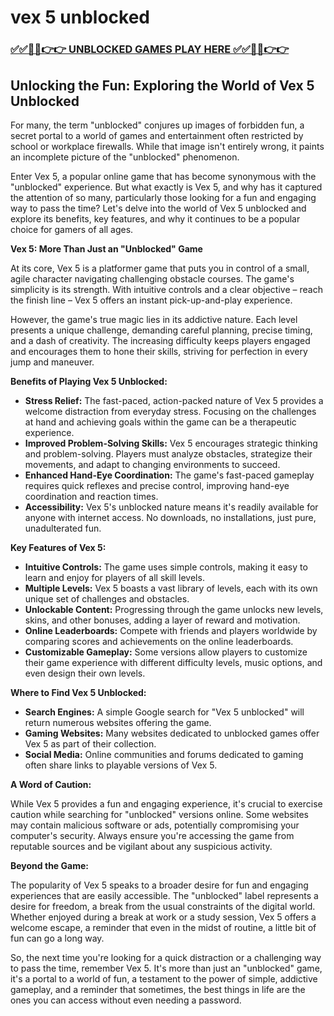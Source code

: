 # vex 5 unblocked

### [✅✅🔴🔴👉👉 UNBLOCKED GAMES PLAY HERE ✅✅🔴🔴👉👉](https://topstoryindia.com)

## Unlocking the Fun: Exploring the World of Vex 5 Unblocked

For many, the term "unblocked" conjures up images of forbidden fun, a secret portal to a world of games and entertainment often restricted by school or workplace firewalls. While that image isn't entirely wrong, it paints an incomplete picture of the "unblocked" phenomenon. 

Enter Vex 5, a popular online game that has become synonymous with the "unblocked" experience. But what exactly is Vex 5, and why has it captured the attention of so many, particularly those looking for a fun and engaging way to pass the time? Let's delve into the world of Vex 5 unblocked and explore its benefits, key features, and why it continues to be a popular choice for gamers of all ages.

**Vex 5: More Than Just an "Unblocked" Game**

At its core, Vex 5 is a platformer game that puts you in control of a small, agile character navigating challenging obstacle courses. The game's simplicity is its strength. With intuitive controls and a clear objective – reach the finish line – Vex 5 offers an instant pick-up-and-play experience. 

However, the game's true magic lies in its addictive nature. Each level presents a unique challenge, demanding careful planning, precise timing, and a dash of creativity. The increasing difficulty keeps players engaged and encourages them to hone their skills, striving for perfection in every jump and maneuver.

**Benefits of Playing Vex 5 Unblocked:**

* **Stress Relief:**  The fast-paced, action-packed nature of Vex 5 provides a welcome distraction from everyday stress. Focusing on the challenges at hand and achieving goals within the game can be a therapeutic experience.
* **Improved Problem-Solving Skills:** Vex 5 encourages strategic thinking and problem-solving.  Players must analyze obstacles, strategize their movements, and adapt to changing environments to succeed. 
* **Enhanced Hand-Eye Coordination:** The game's fast-paced gameplay requires quick reflexes and precise control, improving hand-eye coordination and reaction times.
* **Accessibility:**  Vex 5's unblocked nature means it's readily available for anyone with internet access. No downloads, no installations, just pure, unadulterated fun.

**Key Features of Vex 5:**

* **Intuitive Controls:** The game uses simple controls, making it easy to learn and enjoy for players of all skill levels.
* **Multiple Levels:** Vex 5 boasts a vast library of levels, each with its own unique set of challenges and obstacles. 
* **Unlockable Content:**  Progressing through the game unlocks new levels, skins, and other bonuses, adding a layer of reward and motivation.
* **Online Leaderboards:**  Compete with friends and players worldwide by comparing scores and achievements on the online leaderboards.
* **Customizable Gameplay:**  Some versions allow players to customize their game experience with different difficulty levels, music options, and even design their own levels.

**Where to Find Vex 5 Unblocked:**

* **Search Engines:** A simple Google search for "Vex 5 unblocked" will return numerous websites offering the game.
* **Gaming Websites:**  Many websites dedicated to unblocked games offer Vex 5 as part of their collection. 
* **Social Media:**  Online communities and forums dedicated to gaming often share links to playable versions of Vex 5.

**A Word of Caution:**

While Vex 5 provides a fun and engaging experience, it's crucial to exercise caution while searching for "unblocked" versions online.  Some websites may contain malicious software or ads, potentially compromising your computer's security. Always ensure you're accessing the game from reputable sources and be vigilant about any suspicious activity.

**Beyond the Game:**

The popularity of Vex 5 speaks to a broader desire for fun and engaging experiences that are easily accessible.  The "unblocked" label represents a desire for freedom, a break from the usual constraints of the digital world.  Whether enjoyed during a break at work or a study session, Vex 5 offers a welcome escape, a reminder that even in the midst of routine, a little bit of fun can go a long way. 

So, the next time you're looking for a quick distraction or a challenging way to pass the time, remember Vex 5. It's more than just an "unblocked" game, it's a portal to a world of fun, a testament to the power of simple, addictive gameplay, and a reminder that sometimes, the best things in life are the ones you can access without even needing a password. 
